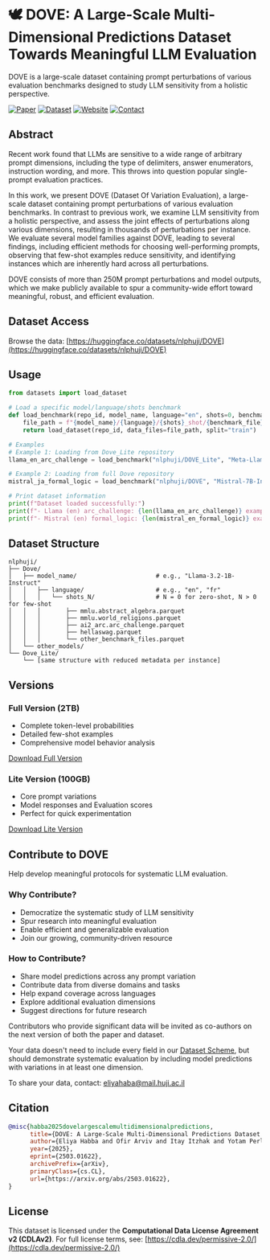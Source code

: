 # 🕊️ DOVE: A Large-Scale Multi-Dimensional Predictions Dataset Towards Meaningful LLM Evaluation

DOVE is a large-scale dataset containing prompt perturbations of various evaluation benchmarks designed to study LLM sensitivity from a holistic perspective.

[![Paper](https://img.shields.io/badge/arxiv-paper-red)](https://arxiv.org/abs/2503.01622)
[![Dataset](https://img.shields.io/badge/🤗-dataset-yellow)](https://huggingface.co/datasets/nlphuji/DOVE)
[![Website](https://img.shields.io/badge/🌐-website-blue)](https://slab-nlp.github.io/DOVE/)
[![Contact](https://img.shields.io/badge/📧-contact-green)](mailto:eliyahaba@mail.huji.ac.il)

## Abstract

Recent work found that LLMs are sensitive to a wide range of arbitrary prompt dimensions, including the type of delimiters, answer enumerators, instruction wording, and more. This throws into question popular single-prompt evaluation practices.

In this work, we present DOVE (Dataset Of Variation Evaluation), a large-scale dataset containing prompt perturbations of various evaluation benchmarks. In contrast to previous work, we examine LLM sensitivity from a holistic perspective, and assess the joint effects of perturbations along various dimensions, resulting in thousands of perturbations per instance. We evaluate several model families against DOVE, leading to several findings, including efficient methods for choosing well-performing prompts, observing that few-shot examples reduce sensitivity, and identifying instances which are inherently hard across all perturbations.

DOVE consists of more than 250M prompt perturbations and model outputs, which we make publicly available to spur a community-wide effort toward meaningful, robust, and efficient evaluation.

## Dataset Access

Browse the data: [https://huggingface.co/datasets/nlphuji/DOVE](https://huggingface.co/datasets/nlphuji/DOVE)

## Usage

```python
from datasets import load_dataset

# Load a specific model/language/shots benchmark
def load_benchmark(repo_id, model_name, language="en", shots=0, benchmark_file="mmlu.global_facts.parquet"):
    file_path = f"{model_name}/{language}/{shots}_shot/{benchmark_file}"
    return load_dataset(repo_id, data_files=file_path, split="train")

# Examples
# Example 1: Loading from Dove_Lite repository
llama_en_arc_challenge = load_benchmark("nlphuji/DOVE_Lite", "Meta-Llama-3-8B-Instruct", "en", 0, "ai2_arc.arc_challenge.parquet")

# Example 2: Loading from full Dove repository
mistral_ja_formal_logic = load_benchmark("nlphuji/DOVE", "Mistral-7B-Instruct-v0.3", "en", 5, "mmlu.formal_logic.parquet")

# Print dataset information
print(f"Dataset loaded successfully:")
print(f"- Llama (en) arc_challenge: {len(llama_en_arc_challenge)} examples")
print(f"- Mistral (en) formal_logic: {len(mistral_en_formal_logic)} examples")
```

## Dataset Structure

```
nlphuji/
├── Dove/
│   ├── model_name/                      # e.g., "Llama-3.2-1B-Instruct"
│   │   ├── language/                    # e.g., "en", "fr"
│   │   │   └── shots_N/                 # N = 0 for zero-shot, N > 0 for few-shot
│   │   │       ├── mmlu.abstract_algebra.parquet
│   │   │       ├── mmlu.world_religions.parquet
│   │   │       ├── ai2_arc.arc_challenge.parquet
│   │   │       ├── hellaswag.parquet
│   │   │       └── other_benchmark_files.parquet
│   └── other_models/
└── Dove_Lite/
    └── [same structure with reduced metadata per instance]
```

## Versions

### Full Version (2TB)
- Complete token-level probabilities
- Detailed few-shot examples
- Comprehensive model behavior analysis

[Download Full Version](https://huggingface.co/datasets/nlphuji/DOVE)

### Lite Version (100GB)
- Core prompt variations
- Model responses and Evaluation scores
- Perfect for quick experimentation

[Download Lite Version](https://huggingface.co/datasets/nlphuji/DOVE_Lite)

## Contribute to DOVE

Help develop meaningful protocols for systematic LLM evaluation.

### Why Contribute?
- Democratize the systematic study of LLM sensitivity
- Spur research into meaningful evaluation
- Enable efficient and generalizable evaluation
- Join our growing, community-driven resource

### How to Contribute?
- Share model predictions across any prompt variation
- Contribute data from diverse domains and tasks
- Help expand coverage across languages
- Explore additional evaluation dimensions
- Suggest directions for future research

Contributors who provide significant data will be invited as co-authors on the next version of both the paper and dataset.

Your data doesn't need to include every field in our [Dataset Scheme](https://arxiv.org/pdf/XXXX.XXXXX.pdf#page=20), but should demonstrate systematic evaluation by including model predictions with variations in at least one dimension.

To share your data, contact: [eliyahaba@mail.huji.ac.il](mailto:eliyahaba@mail.huji.ac.il)

## Citation

```bibtex
@misc{habba2025dovelargescalemultidimensionalpredictions,
      title={DOVE: A Large-Scale Multi-Dimensional Predictions Dataset Towards Meaningful LLM Evaluation}, 
      author={Eliya Habba and Ofir Arviv and Itay Itzhak and Yotam Perlitz and Elron Bandel and Leshem Choshen and Michal Shmueli-Scheuer and Gabriel Stanovsky},
      year={2025},
      eprint={2503.01622},
      archivePrefix={arXiv},
      primaryClass={cs.CL},
      url={https://arxiv.org/abs/2503.01622}, 
}
```

## License

This dataset is licensed under the **Computational Data License Agreement v2 (CDLAv2)**. For full license terms, see: [https://cdla.dev/permissive-2.0/](https://cdla.dev/permissive-2.0/)
